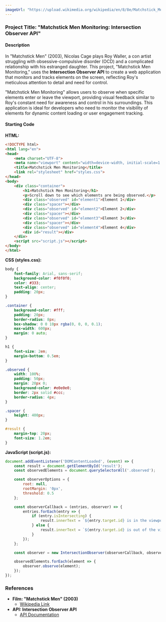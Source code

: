 ```yaml
---
imageUrl: "https://upload.wikimedia.org/wikipedia/en/8/8e/Matchstick_Men.jpg"
---
```

### Project Title: "Matchstick Men Monitoring: Intersection Observer API"

#### Description
In "Matchstick Men" (2003), Nicolas Cage plays Roy Waller, a con artist struggling with obsessive-compulsive disorder (OCD) and a complicated relationship with his estranged daughter. This project, "Matchstick Men Monitoring," uses the **Intersection Observer API** to create a web application that monitors and tracks elements on the screen, reflecting Roy's meticulous attention to detail and need for control.

"Matchstick Men Monitoring" allows users to observe when specific elements enter or leave the viewport, providing visual feedback similar to Roy's constant need for awareness and control in his surroundings. This application is ideal for developers who need to monitor the visibility of elements for dynamic content loading or user engagement tracking.

#### Starting Code

**HTML:**
```html
<!DOCTYPE html>
<html lang="en">
<head>
    <meta charset="UTF-8">
    <meta name="viewport" content="width=device-width, initial-scale=1.0">
    <title>Matchstick Men Monitoring</title>
    <link rel="stylesheet" href="styles.css">
</head>
<body>
    <div class="container">
        <h1>Matchstick Men Monitoring</h1>
        <p>Scroll down to see which elements are being observed.</p>
        <div class="observed" id="element1">Element 1</div>
        <div class="spacer"></div>
        <div class="observed" id="element2">Element 2</div>
        <div class="spacer"></div>
        <div class="observed" id="element3">Element 3</div>
        <div class="spacer"></div>
        <div class="observed" id="element4">Element 4</div>
        <div id="result"></div>
    </div>
    <script src="script.js"></script>
</body>
</html>
```

**CSS (styles.css):**
```css
body {
    font-family: Arial, sans-serif;
    background-color: #f0f0f0;
    color: #333;
    text-align: center;
    padding: 20px;
}

.container {
    background-color: #fff;
    padding: 20px;
    border-radius: 8px;
    box-shadow: 0 0 10px rgba(0, 0, 0, 0.1);
    max-width: 600px;
    margin: 0 auto;
}

h1 {
    font-size: 2em;
    margin-bottom: 0.5em;
}

.observed {
    width: 100%;
    padding: 50px;
    margin: 20px 0;
    background-color: #e0e0e0;
    border: 2px solid #ccc;
    border-radius: 4px;
}

.spacer {
    height: 400px;
}

#result {
    margin-top: 20px;
    font-size: 1.2em;
}
```

**JavaScript (script.js):**
```javascript
document.addEventListener('DOMContentLoaded', (event) => {
    const result = document.getElementById('result');
    const observedElements = document.querySelectorAll('.observed');

    const observerOptions = {
        root: null,
        rootMargin: '0px',
        threshold: 0.5
    };

    const observerCallback = (entries, observer) => {
        entries.forEach(entry => {
            if (entry.isIntersecting) {
                result.innerText = `${entry.target.id} is in the viewport`;
            } else {
                result.innerText = `${entry.target.id} is out of the viewport`;
            }
        });
    };

    const observer = new IntersectionObserver(observerCallback, observerOptions);

    observedElements.forEach(element => {
        observer.observe(element);
    });
});
```

### References
- **Film: "Matchstick Men" (2003)**
  - [Wikipedia Link](https://en.wikipedia.org/wiki/Matchstick_Men)
- **API: Intersection Observer API**
  - [API Documentation](https://developer.mozilla.org/en-US/docs/Web/API/Intersection_Observer_API)